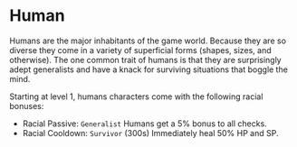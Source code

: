 # Human
Humans are the major inhabitants of the game world. Because they are so diverse
they come in a variety of superficial forms (shapes, sizes, and otherwise). The
one common trait of humans is that they are surprisingly adept generalists and
have a knack for surviving situations that boggle the mind.

Starting at level 1, humans characters come with the following racial bonuses:

- Racial Passive: `Generalist`
  Humans get a 5% bonus to all checks.
- Racial Cooldown: `Survivor` (300s)
  Immediately heal 50% HP and SP.
